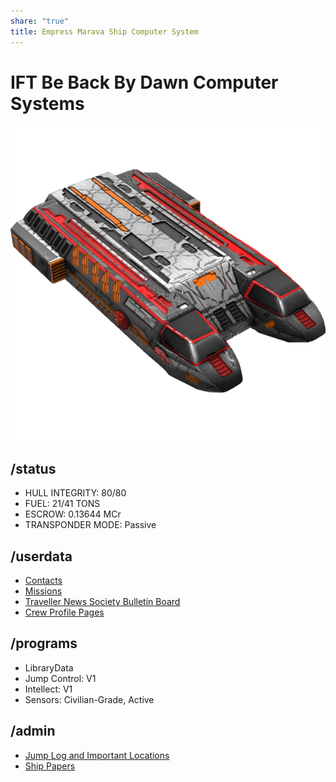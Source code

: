 ```yaml
---
share: "true"
title: Empress Marava Ship Computer System
---
```

# IFT Be Back By Dawn Computer Systems  
  
![BeBackByDawn.png](./Attachments/BeBackByDawn.png)  
  
## /status  
* HULL INTEGRITY: 80/80  
* FUEL: 21/41 TONS  
* ESCROW: 0.13644 MCr  
* TRANSPONDER MODE: Passive  
  
## /userdata  
  
* [Contacts](./Contacts/index.md)  
* [Missions](./Attachments/Missions.md)  
* [Traveller News Society Bulletin Board](./TNS/index.md)  
* [Crew Profile Pages](./Crew/index.md)  
  
## /programs  
* LibraryData  
* Jump Control: V1  
* Intellect: V1  
* Sensors: Civilian-Grade, Active  
  
## /admin  
* [Jump Log and Important Locations](./JumpLog.md)  
* [Ship Papers](./ShipPapers/index.md)  
  
